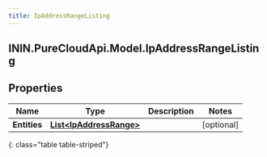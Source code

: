 ```yaml
---
title: IpAddressRangeListing
---
```

## ININ.PureCloudApi.Model.IpAddressRangeListing

## Properties

|Name | Type | Description | Notes|
|------------ | ------------- | ------------- | -------------|
| **Entities** | [**List&lt;IpAddressRange&gt;**](IpAddressRange.html) |  | [optional] |
{: class="table table-striped"}


